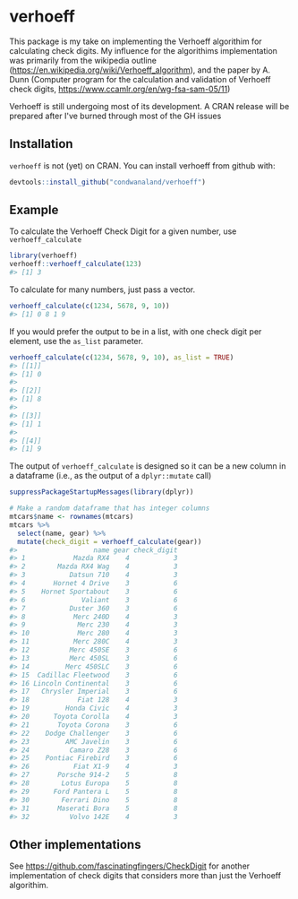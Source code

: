 
<!-- README.md is generated from README.Rmd. Please edit that file -->
verhoeff
========

This package is my take on implementing the Verhoeff algorithim for calculating check digits. My influence for the algorithims implementation was primarily from the wikipedia outline (<https://en.wikipedia.org/wiki/Verhoeff_algorithm>), and the paper by A. Dunn (Computer program for the calculation and validation of Verhoeff check digits, <https://www.ccamlr.org/en/wg-fsa-sam-05/11>)

Verhoeff is still undergoing most of its development. A CRAN release will be prepared after I've burned through most of the GH issues

Installation
------------

`verhoeff` is not (yet) on CRAN. You can install verhoeff from github with:

``` r
devtools::install_github("condwanaland/verhoeff")
```

Example
-------

To calculate the Verhoeff Check Digit for a given number, use `verhoeff_calculate`

``` r
library(verhoeff)
verhoeff::verhoeff_calculate(123)
#> [1] 3
```

To calculate for many numbers, just pass a vector.

``` r
verhoeff_calculate(c(1234, 5678, 9, 10))
#> [1] 0 8 1 9
```

If you would prefer the output to be in a list, with one check digit per element, use the `as_list` parameter.

``` r
verhoeff_calculate(c(1234, 5678, 9, 10), as_list = TRUE)
#> [[1]]
#> [1] 0
#> 
#> [[2]]
#> [1] 8
#> 
#> [[3]]
#> [1] 1
#> 
#> [[4]]
#> [1] 9
```

The output of `verhoeff_calculate` is designed so it can be a new column in a dataframe (i.e., as the output of a `dplyr::mutate` call)

``` r
suppressPackageStartupMessages(library(dplyr))

# Make a random dataframe that has integer columns
mtcars$name <- rownames(mtcars)
mtcars %>% 
  select(name, gear) %>% 
  mutate(check_digit = verhoeff_calculate(gear))
#>                   name gear check_digit
#> 1            Mazda RX4    4           3
#> 2        Mazda RX4 Wag    4           3
#> 3           Datsun 710    4           3
#> 4       Hornet 4 Drive    3           6
#> 5    Hornet Sportabout    3           6
#> 6              Valiant    3           6
#> 7           Duster 360    3           6
#> 8            Merc 240D    4           3
#> 9             Merc 230    4           3
#> 10            Merc 280    4           3
#> 11           Merc 280C    4           3
#> 12          Merc 450SE    3           6
#> 13          Merc 450SL    3           6
#> 14         Merc 450SLC    3           6
#> 15  Cadillac Fleetwood    3           6
#> 16 Lincoln Continental    3           6
#> 17   Chrysler Imperial    3           6
#> 18            Fiat 128    4           3
#> 19         Honda Civic    4           3
#> 20      Toyota Corolla    4           3
#> 21       Toyota Corona    3           6
#> 22    Dodge Challenger    3           6
#> 23         AMC Javelin    3           6
#> 24          Camaro Z28    3           6
#> 25    Pontiac Firebird    3           6
#> 26           Fiat X1-9    4           3
#> 27       Porsche 914-2    5           8
#> 28        Lotus Europa    5           8
#> 29      Ford Pantera L    5           8
#> 30        Ferrari Dino    5           8
#> 31       Maserati Bora    5           8
#> 32          Volvo 142E    4           3
```

Other implementations
---------------------

See <https://github.com/fascinatingfingers/CheckDigit> for another implementation of check digits that considers more than just the Verhoeff algorithim.
